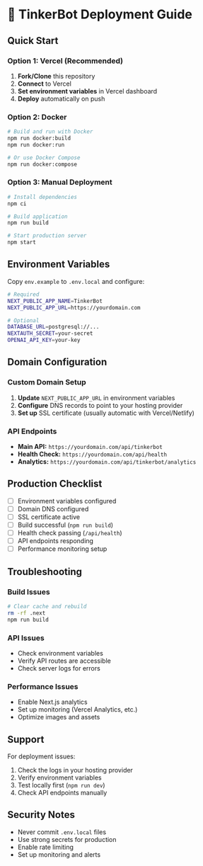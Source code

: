 # 🚀 TinkerBot Deployment Guide

## Quick Start

### Option 1: Vercel (Recommended)
1. **Fork/Clone** this repository
2. **Connect** to Vercel
3. **Set environment variables** in Vercel dashboard
4. **Deploy** automatically on push

### Option 2: Docker
```bash
# Build and run with Docker
npm run docker:build
npm run docker:run

# Or use Docker Compose
npm run docker:compose
```

### Option 3: Manual Deployment
```bash
# Install dependencies
npm ci

# Build application
npm run build

# Start production server
npm start
```

## Environment Variables

Copy `env.example` to `.env.local` and configure:

```bash
# Required
NEXT_PUBLIC_APP_NAME=TinkerBot
NEXT_PUBLIC_APP_URL=https://yourdomain.com

# Optional
DATABASE_URL=postgresql://...
NEXTAUTH_SECRET=your-secret
OPENAI_API_KEY=your-key
```

## Domain Configuration

### Custom Domain Setup
1. **Update** `NEXT_PUBLIC_APP_URL` in environment variables
2. **Configure** DNS records to point to your hosting provider
3. **Set up** SSL certificate (usually automatic with Vercel/Netlify)

### API Endpoints
- **Main API:** `https://yourdomain.com/api/tinkerbot`
- **Health Check:** `https://yourdomain.com/api/health`
- **Analytics:** `https://yourdomain.com/api/tinkerbot/analytics`

## Production Checklist

- [ ] Environment variables configured
- [ ] Domain DNS configured
- [ ] SSL certificate active
- [ ] Build successful (`npm run build`)
- [ ] Health check passing (`/api/health`)
- [ ] API endpoints responding
- [ ] Performance monitoring setup

## Troubleshooting

### Build Issues
```bash
# Clear cache and rebuild
rm -rf .next
npm run build
```

### API Issues
- Check environment variables
- Verify API routes are accessible
- Check server logs for errors

### Performance Issues
- Enable Next.js analytics
- Set up monitoring (Vercel Analytics, etc.)
- Optimize images and assets

## Support

For deployment issues:
1. Check the logs in your hosting provider
2. Verify environment variables
3. Test locally first (`npm run dev`)
4. Check API endpoints manually

## Security Notes

- Never commit `.env.local` files
- Use strong secrets for production
- Enable rate limiting
- Set up monitoring and alerts

